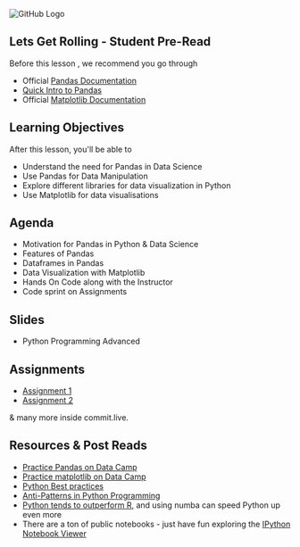 ![GitHub Logo](https://s3.ap-south-1.amazonaws.com/greyatom-social/logo.png)

## Lets Get Rolling - Student Pre-Read

Before this lesson , we recommend you go through
* Official [Pandas Documentation](http://pandas.pydata.org/)
* [Quick Intro to Pandas](http://pandas.pydata.org/pandas-docs/stable/10min.html)
* Official [Matplotlib Documentation](https://matplotlib.org/)

## Learning Objectives 

After this lesson, you'll be able to 

* Understand the need for Pandas in Data Science
* Use Pandas for Data Manipulation
* Explore different libraries for data visualization in Python
* Use Matplotlib for data visualisations


## Agenda

* Motivation for Pandas in Python & Data Science
* Features of Pandas
* Dataframes in Pandas
* Data Visualization with Matplotlib
* Hands On Code along with the Instructor
* Code sprint on Assignments

## Slides

* Python Programming Advanced


## Assignments 
* [Assignment 1](/lesson/fsdse-python-assignment-87)
* [Assignment 2](/lesson/fsdse-python-assignment-88)

& many more inside commit.live.

## Resources & Post Reads

* [Practice Pandas on Data Camp](https://www.datacamp.com/community/tutorials/pandas-tutorial-dataframe-python)
* [Practice matplotlib on Data Camp](https://www.datacamp.com/community/tutorials/matplotlib-tutorial-python)
* [Python Best practices](https://www.python.org/dev/peps/pep-0008/#comments)
* [Anti-Patterns in Python Programming](http://lignos.org/py_antipatterns)
* [Python tends to outperform R](http://numba.pydata.org), and using numba can speed Python up even more
* There are a ton of public notebooks - just have fun exploring the [IPython Notebook Viewer](http://nbviewer.ipython.org)
